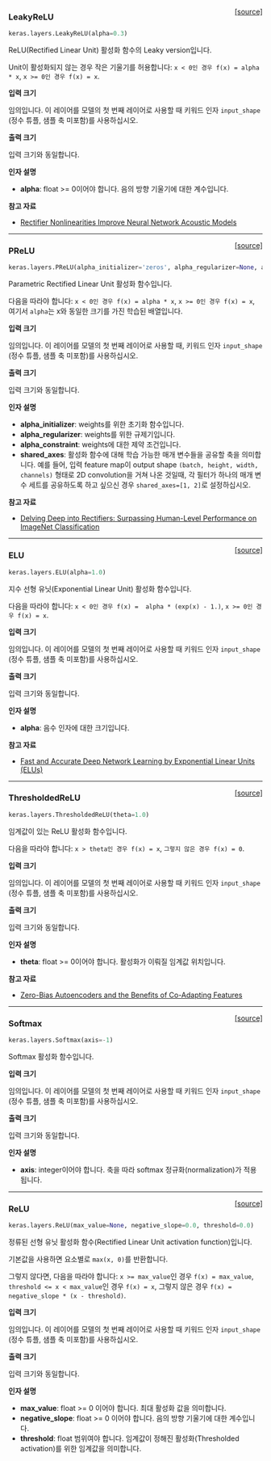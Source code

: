 <span style="float:right;">[[source]](https://github.com/keras-team/keras/blob/master/keras/layers/advanced_activations.py#L19)</span>
### LeakyReLU

```python
keras.layers.LeakyReLU(alpha=0.3)
```

ReLU(Rectified Linear Unit) 활성화 함수의 Leaky version입니다. 

Unit이 활성화되지 않는 경우 작은 기울기를 허용합니다:
`x < 0인 경우 f(x) = alpha * x`,
`x >= 0인 경우 f(x) = x`.

__입력 크기__

임의입니다. 이 레이어를 모델의 첫 번째 레이어로 사용할 때 키워드 인자 `input_shape` (정수 튜플, 샘플 축 미포함)를 사용하십시오. 

__출력 크기__

입력 크기와 동일합니다. 

__인자 설명__

- __alpha__: float >= 0이어야 합니다. 음의 방향 기울기에 대한 계수입니다. 

__참고 자료__

- [Rectifier Nonlinearities Improve Neural Network Acoustic Models](
   https://ai.stanford.edu/~amaas/papers/relu_hybrid_icml2013_final.pdf)
    
----

<span style="float:right;">[[source]](https://github.com/keras-team/keras/blob/master/keras/layers/advanced_activations.py#L59)</span>
### PReLU

```python
keras.layers.PReLU(alpha_initializer='zeros', alpha_regularizer=None, alpha_constraint=None, shared_axes=None)
```

Parametric Rectified Linear Unit 활성화 함수입니다. 

다음을 따라야 합니다:
`x < 0인 경우 f(x) = alpha * x`,
`x >= 0인 경우 f(x) = x`,
여기서 `alpha`는 x와 동일한 크기를 가진 학습된 배열입니다. 

__입력 크기__

임의입니다. 이 레이어를 모델의 첫 번째 레이어로 사용할 때, 키워드 인자 `input_shape` (정수 튜플, 샘플 축 미포함)를 사용하십시오. 

__출력 크기__

입력 크기와 동일합니다. 

__인자 설명__

- __alpha_initializer__: weights를 위한 초기화 함수입니다. 
- __alpha_regularizer__: weights를 위한 규제기입니다.
- __alpha_constraint__: weights에 대한 제약 조건입니다. 
- __shared_axes__: 활성화 함수에 대해 학습 가능한 매개 변수들을 공유할 축을 의미합니다. 예를 들어, 입력 feature map이 output shape `(batch, height, width, channels)` 형태로 2D convolution을 거쳐 나온 것일때, 각 필터가 하나의 매개 변수 세트를 공유하도록 하고 싶으신 경우 `shared_axes=[1, 2]`로 설정하십시오. 

__참고 자료__

- [Delving Deep into Rectifiers: Surpassing Human-Level Performance on
   ImageNet Classification](https://arxiv.org/abs/1502.01852)
    
----

<span style="float:right;">[[source]](https://github.com/keras-team/keras/blob/master/keras/layers/advanced_activations.py#L153)</span>
### ELU

```python
keras.layers.ELU(alpha=1.0)
```

지수 선형 유닛(Exponential Linear Unit) 활성화 함수입니다.

다음을 따라야 합니다:
`x < 0인 경우 f(x) =  alpha * (exp(x) - 1.)`,
`x >= 0인 경우 f(x) = x`.

__입력 크기__

임의입니다. 이 레이어를 모델의 첫 번째 레이어로 사용할 때 키워드 인자 `input_shape` (정수 튜플, 샘플 축 미포함)를 사용하십시오. 

__출력 크기__

입력 크기와 동일합니다. 

__인자 설명__

- __alpha__: 음수 인자에 대한 크기입니다.

__참고 자료__

- [Fast and Accurate Deep Network Learning by Exponential Linear Units
   (ELUs)](https://arxiv.org/abs/1511.07289v1)
    
----

<span style="float:right;">[[source]](https://github.com/keras-team/keras/blob/master/keras/layers/advanced_activations.py#L193)</span>
### ThresholdedReLU

```python
keras.layers.ThresholdedReLU(theta=1.0)
```

임계값이 있는 ReLU 활성화 함수입니다.

다음을 따라야 합니다:
`x > theta인 경우 f(x) = x`,
`그렇지 않은 경우 f(x) = 0`.

__입력 크기__

임의입니다. 이 레이어를 모델의 첫 번째 레이어로 사용할 때 키워드 인자 `input_shape` (정수 튜플, 샘플 축 미포함)를 사용하십시오. 

__출력 크기__

입력 크기와 동일합니다. 

__인자 설명__

- __theta__: float >= 0이어야 합니다. 활성화가 이뤄질 임계값 위치입니다. 

__참고 자료__

- [Zero-Bias Autoencoders and the Benefits of Co-Adapting Features](
   https://arxiv.org/abs/1402.3337)
    
----

<span style="float:right;">[[source]](https://github.com/keras-team/keras/blob/master/keras/layers/advanced_activations.py#L233)</span>
### Softmax

```python
keras.layers.Softmax(axis=-1)
```

Softmax 활성화 함수입니다. 

__입력 크기__

임의입니다. 이 레이어를 모델의 첫 번째 레이어로 사용할 때 키워드 인자 `input_shape` (정수 튜플, 샘플 축 미포함)를 사용하십시오. 

__출력 크기__

입력 크기와 동일합니다. 

__인자 설명__

- __axis__: integer이어야 합니다. 축을 따라 softmax 정규화(normalization)가 적용됩니다.
    
----

<span style="float:right;">[[source]](https://github.com/keras-team/keras/blob/master/keras/layers/advanced_activations.py#L265)</span>
### ReLU

```python
keras.layers.ReLU(max_value=None, negative_slope=0.0, threshold=0.0)
```

정류된 선형 유닛 활성화 함수(Rectified Linear Unit activation function)입니다. 

기본값을 사용하면 요소별로 `max(x, 0)`를 반환합니다. 

그렇지 않다면, 다음을 따라야 합니다:
`x >= max_value`인 경우 `f(x) = max_value`,
`threshold <= x < max_value`인 경우 `f(x) = x`,
그렇지 않은 경우 `f(x) = negative_slope * (x - threshold)`.

__입력 크기__

임의입니다. 이 레이어를 모델의 첫 번째 레이어로 사용할 때 키워드 인자 `input_shape` (정수 튜플, 샘플 축 미포함)를 사용하십시오. 

__출력 크기__

입력 크기와 동일합니다. 

__인자 설명__

- __max_value__: float >= 0 이어야 합니다. 최대 활성화 값을 의미합니다. 
- __negative_slope__: float >= 0 이어야 합니다. 음의 방향 기울기에 대한 계수입니다.
- __threshold__: float 범위여야 합니다. 임계값이 정해진 활성화(Thresholded activation)를 위한 임계값을 의미합니다. 
    
